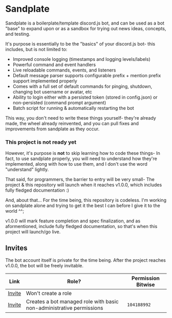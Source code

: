 # Sandplate

Sandplate is a boilerplate/template discord.js bot, and can be used as a bot "base" to expand upon or as a sandbox for trying out news ideas, concepts, and testing.

It's purpose is essentially to be the "basics" of your discord.js bot- this includes, but is not limited to:

- Improved console logging (timestamps and logging levels/labels)
- Powerful command and event handlers
- Live reloadable commands, events, and listeners
- Default message parser supports configurable prefix + mention prefix support implemented properly
- Comes with a full set of default commands for pinging, shutdown, changing bot username or avatar, etc
- Ability to login either with a persisted token (stored in config.json) or non-persisted (command prompt argument)
- Batch script for running & automatically restarting the bot

This way, you don't need to write these things yourself- they're already made, the wheel already reinvented, and you can pull fixes and improvements from sandplate as they occur.

### This project is not ready yet

However, it's purpose is **not** to skip learning how to code these things- In fact, to use sandplate properly, you will need to understand how they're implemented, along with how to use them, and I don't use the word "understand" lightly.

That said, for programmers, the barrier to entry will be very small- The project & this repository will launch when it reaches v1.0.0, which includes fully fledged documentation :)

And, about that... For the time being, this repository is codeless. I'm working on sandplate alone and trying to get it the best I can before I give it to the world ^^;

v1.0.0 will mark feature completion and spec finalization, and as aformentioned, include fully fledged documentation, so that's when this project will launch/go live.

## Invites

The bot account itself is private for the time being. After the project reaches v1.0.0, the bot will be freely invitable.

| Link | Role? | Permission Bitwise |
| ---- | ----- | ------------------ |
| [Invite](https://discordapp.com/oauth2/authorize?client_id=642469616932880395&amp;scope=bot) | Won't create a role | |
| [Invite](https://discordapp.com/oauth2/authorize?client_id=642469616932880395&amp;scope=bot&amp;permissions=104188992) | Creates a bot managed role with basic non-administrative permissions | `104188992` |

